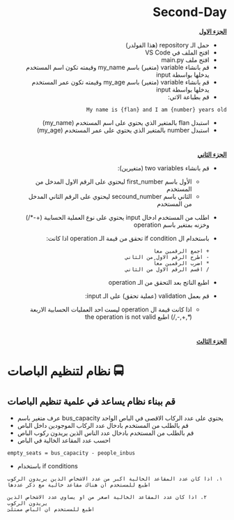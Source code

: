 <div dir=rtl> 


<h1>Second-Day</h1>


<p dir="rtl">
 <strong><a href="https://docs.google.com/document/d/1stcvqGYWDplD6eUdKk-LS_OkbApIlOyDXrQJ3rbIBoc/edit">الجزء الاول</a></strong></p>
  
  
  
- حمل الـ repository (هذا الفولدر)
- افتح الملف في VS Code
- افتح ملف main.py
- قم بانشاء variable (متغير)  باسم my_name وقيمته تكون اسم المستخدم يدخلها بواسطة input
- قم بانشاء variable (متغير) باسم my_age وقيمته تكون عمر المستخدم يدخلها بواسطة input
- قم بطباعة الاتي: 

<div>

```
My name is {flan} and I am {number} years old
```
</div>

- استبدل flan بالمتغير الذي يحتوي على اسم المستخدم (my_name)
- استبدل number بالمتغير الذي يحتوي على عمر المستخدم (my_age)


 <h1></h1>
<p dir="rtl">
<strong><a href="https://docs.google.com/document/d/1sA89c0LxxoBCoTHY9UvwdLftiFQ1g3EhAYEMoltLLTg/edit#">الجزء الثاني</a></strong></p>
 
- قم بانشاء two variables (متغيرين):
  - الأول باسم first_number ليحتوي على الرقم الاول المدخل من المستخدم
  - الثاني باسم secound_number ليحتوي على الرقم الثاني المدخل من المستخدم
- اطلب من المستخدم ادخال input يحتوي على نوع العملية الحسابية (+-*/) وخزنه بمتغير باسم operation
- باستخدام ال if condition تحقق من قيمة الـ operation اذا كانت:

   ```
   + اجمع الرقمين معاً
   - اطرح الرقم الاول من الثاني
   * اضرب الرقمين معاً
   / اقسم الرقم الاول من الثاني
   ```
   
- اطبع الناتج بعد التحقق من الـ operation
- قم بعمل validation (عملية تحقق) على الـ input:
  - اذا كانت قيمة ال operation ليست احد العمليات الحسابية الاربعة (*,+,-,/) اطبع the operation is not valid

</div>

 <h1></h1>
<p dir="rtl">
<strong><a href="https://docs.google.com/document/d/1BA8t5-qKIBhLCSQFKYVx9syLgFAapT6lXDlLHpM0jmg/edit">الجزء الثالث</a></strong></p>
 
 # نظام لتنظيم الباصات 🚍
## قم ببناء نظام يساعد في علمية تنظيم الباصات

- عرف متغير باسم bus_capacity يحتوي على عدد الركاب الاقصى في الباص الواحد  
-  قم بالطلب من المستخدم بادخال عدد الركاب الموجودين داخل الباص
-  قم بالطلب من المستخدم بادخال عدد الناس الذين يريدون ركوب الباص
- احسب عدد المقاعد الخالية في الباص
``` 
empty_seats = bus_capacity - people_inbus
```
-  باستخدام if conditions

 </div>

 <div>
  
  ``` 
١. اذا كان عدد المقاعد الخالية اكبر من عدد الاشخاص الذين يريدون الركوب 
اطبع للمستخدم ان هناك مقاعد خالية مع ذكر عددها

٢. اذا كان عدد المقاعد الخالية اصغر من او يساوي عدد الاشخاص الذين يريدون الركوب 
اطبع للمستخدم ان الباص ممتلئ
  ```
  



 </div>

 </div>
  
</div>
